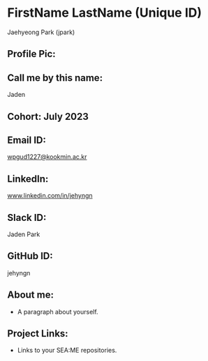 # FirstName LastName (Unique ID)
Jaehyeong Park (jpark)
## Profile Pic:

## Call me by this name: 
Jaden
## Cohort: July 2023
## Email ID: 
wpgud1227@kookmin.ac.kr
## LinkedIn:
www.linkedin.com/in/jehyngn
## Slack ID: 
Jaden Park
## GitHub ID:
jehyngn
## About me: 
- A paragraph about yourself.
## Project Links:
- Links to your SEA:ME repositories.